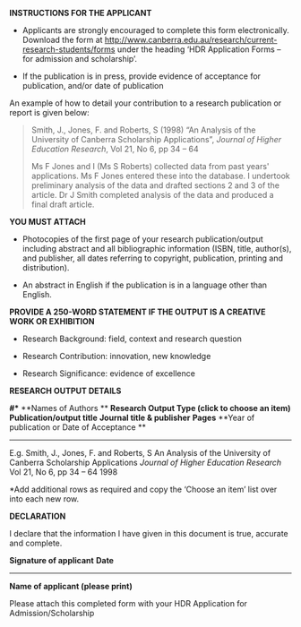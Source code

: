 **INSTRUCTIONS FOR THE APPLICANT**

-   Applicants are strongly encouraged to complete this form electronically. Download the form at <http://www.canberra.edu.au/research/current-research-students/forms> under the heading ‘HDR Application Forms – for admission and scholarship’.

-   If the publication is in press, provide evidence of acceptance for publication, and/or date of publication

An example of how to detail your contribution to a research publication or report is given below:

> Smith, J., Jones, F. and Roberts, S (1998) “An Analysis of the University of Canberra Scholarship Applications”, *Journal of Higher Education Research*, Vol 21, No 6, pp 34 – 64
>
> Ms F Jones and I (Ms S Roberts) collected data from past years' applications. Ms F Jones entered these into the database. I undertook preliminary analysis of the data and drafted sections 2 and 3 of the article. Dr J Smith completed analysis of the data and produced a final draft article.

**YOU MUST ATTACH**

-   Photocopies of the first page of your research publication/output including abstract and all bibliographic information (ISBN, title, author(s), and publisher, all dates referring to copyright, publication, printing and distribution).

-   An abstract in English if the publication is in a language other than English.

**PROVIDE A 250-WORD STATEMENT IF THE OUTPUT IS A CREATIVE WORK OR EXHIBITION**

-   Research Background: field, context and research question

-   Research Contribution: innovation, new knowledge

-   Research Significance: evidence of excellence

**RESEARCH OUTPUT DETAILS**

  **\#\***   **Names of Authors **                 **Research Output Type (click to choose an item)**                   **Publication/output title**             **Journal title & publisher**   **Pages**   **Year of publication or Date of Acceptance **
---------- ------------------------------------- -------------------------------------------------------------------- ---------------------------------------- ------------------------------- ----------- ------------------------------------------------
  E.g.       Smith, J., Jones, F. and Roberts, S   An Analysis of the University of Canberra Scholarship Applications   *Journal of Higher Education Research*   Vol 21, No 6, pp 34 – 64        1998
                                                                                                                                                                                                 
                                                                                                                                                                                                 
                                                                                                                                                                                                 
                                                                                                                                                                                                 
                                                                                                                                                                                                 
                                                                                                                                                                                                 
                                                                                                                                                                                                 
                                                                                                                                                                                                 
                                                                                                                                                                                                 
                                                                                                                                                                                                 
                                                                                                                                                                                                 

\*Add additional rows as required and copy the ‘Choose an item’ list over into each new row.

**DECLARATION**

I declare that the information I have given in this document is true, accurate and complete.

  **Signature of applicant**                **Date**   
-------------------------------------- -- ---------- --

  **Name of applicant (please print)**                 

Please attach this completed form with your HDR Application for Admission/Scholarship
